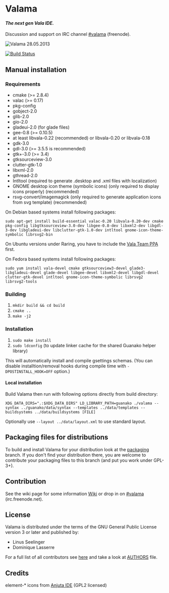 # Valama #

#### *The next gen Vala IDE.* ####

Discussion and support on IRC channel [#valama](http://webchat.freenode.net/?channels=#valama) (freenode).

![Valama 28.05.2013](https://raw.github.com/Valama/valama/gh-pages/images/valama_2013-05-28.png)

[![Build Status](https://travis-ci.org/Valama/valama.png)](https://travis-ci.org/Valama/valama)

## Manual installation ##

### Requirements
 * cmake (>= 2.8.4)
 * valac (>= 0.17)
 * pkg-config
 * gobject-2.0
 * glib-2.0
 * gio-2.0
 * gladeui-2.0 (for glade files)
 * gee-0.8 (>= 0.10.5)
 * at least libvala-0.22 (recommended) or libvala-0.20 or libvala-0.18
 * gdk-3.0
 * gdl-3.0 (>= 3.5.5 is recommended)
 * gtk+-3.0 (>= 3.4)
 * gtksourceview-3.0
 * clutter-gtk-1.0
 * libxml-2.0
 * gthread-2.0
 * Intltool (required to generate .desktop and .xml files with localization)
 * GNOME desktop icon theme (symbolic icons) (only required to display icons properly) (recommended)
 * rsvg-convert/imagemagick (only required to generate application icons from svg template) (recommended)

On Debian based systems install following packages:

    sudo apt-get install build-essential valac-0.20 libvala-0.20-dev cmake pkg-config libgtksourceview-3.0-dev libgee-0.8-dev libxml2-dev libgdl-3-dev libgladeui-dev libclutter-gtk-1.0-dev intltool gnome-icon-theme-symbolic librsvg2-bin

On Ubuntu versions under Raring, you have to include the [Vala Team PPA](https://launchpad.net/~vala-team/+archive/ppa) first.

On Fedora based systems install following packages:

    sudo yum install vala-devel cmake gtksourceview3-devel glade3-libgladeui-devel glade-devel libgee-devel libxml2-devel libgdl-devel clutter-gtk-devel intltool gnome-icon-theme-symbolic librsvg2 librsvg2-tools

### Building ###
 1. `mkdir build && cd build`
 1. `cmake ..`
 1. `make -j2`

### Installation ###
 1. `sudo make install`
 1. `sudo ldconfig` (to update linker cache for the shared Guanako helper library)

This will automatically install and compile gsettings schemas. (You can
disable installtion/removal hooks during compile time with
`-DPOSTINSTALL_HOOK=OFF` option.)

#### Local installation ####
Build Valama then run with following options directly from build directory:

    XDG_DATA_DIRS=".:$XDG_DATA_DIRS" LD_LIBRARY_PATH=guanako ./valama --syntax ../guanako/data/syntax --templates ../data/templates --buildsystems ../data/buildsystems [FILE]

Optionally use `--layout ../data/layout.xml` to use standard layout.


## Packaging files for distributions ##
To build and install Valama for your distribution look at the [packaging](https://github.com/Valama/valama/tree/packaging) branch. If you don't find your distribution there, you are welcome to contribute your packaging files to this branch (and put you work under GPL-3+).


## Contribution ##
See the wiki page for some information [Wiki](https://github.com/Valama/valama/wiki) or drop in on [#valama](http://webchat.freenode.net/?channels=#valama) (irc.freenode.net).

## License ##
Valama is distributed under the terms of the GNU General Public License version 3 or later and published by:
 * Linus Seelinger
 * Dominique Lasserre

For a full list of all contributors see [here](https://github.com/Valama/valama/graphs/contributors) and take a look at [AUTHORS](https://github.com/Valama/valama/blob/master/AUTHORS) file.

## Credits ##
element-\* icons from [Anjuta IDE](https://projects.gnome.org/anjuta/) (GPL2 licensed)
